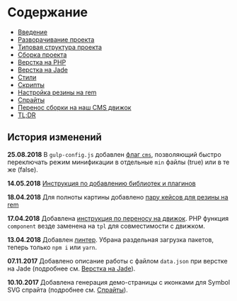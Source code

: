 # Содержание

* [Введение](intro.md)
* [Разворачивание проекта](deployment.md)
* [Типовая структура проекта](structure.md)
* [Сборка проекта](build.md)
* [Верстка на PHP](php.md)
* [Верстка на Jade](jade.md)
* [Стили](css.md)
* [Скрипты](js.md)
* [Настройка резины на rem](adaptive.md)
* [Спрайты](sprites.md)
* [Перенос сборки на наш CMS движок](cms-engine.md)
* [TL;DR](tldr.md)

## История изменений

**25.08.2018**
В `gulp-config.js` добавлен [флаг `cms`](build.html#build), позволяющий быстро переключать режим минификации в отдельные `min` файлы (true) или в те же (false).

**14.05.2018**
[Инструкция по добавлению библиотек и плагинов](js.html#добавление-библиотек-и-плагинов)

**18.04.2018**
Для полноты картины добавлено [пару кейсов для резины на rem](adaptive.md#выставление-классов-в-зависимости-от-ширины-экрана)

**17.04.2018**
Добавлена [инструкция по переносу на движок](cms-engine.md). PHP функция `component` везде заменена на `tpl` для совместимости с движком.

**13.04.2018**
Добавлен [линтер](js.md#линтер). Убрана раздельная загрузка пакетов, теперь только `npm i` или `yarn`.

**07.11.2017**
Добавлено описание работы с файлом `data.json` при верстке на Jade \(подробнее см. [Верстка на Jade](jade.md#файл-datajson)\).

**10.10.2017**
Добавлена генерация демо-страницы с иконками для Symbol SVG спрайта \(подробнее см. [Спрайты](sprites.md#svg-спрайты)\).

